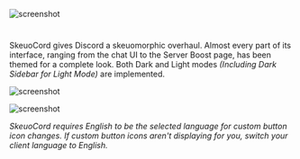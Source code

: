 ![screenshot](https://raw.githubusercontent.com/Marda33/SkeuoCord/master/updates/Logo.png)
#
SkeuoCord gives Discord a skeuomorphic overhaul. Almost every part of its interface, ranging from the chat UI to the Server Boost page, has been themed for a complete look. Both Dark and Light modes *(Including Dark Sidebar for Light Mode)* are implemented. 

![screenshot](https://raw.githubusercontent.com/Marda33/SkeuoCord/master/Preview%20(Dark%20Mode).png)

![screenshot](https://raw.githubusercontent.com/Marda33/SkeuoCord/master/Preview%20(Light%20Mode).png)

*SkeuoCord requires English to be the selected language for custom button icon changes. If custom button icons aren't displaying for you, switch your client language to English.*
